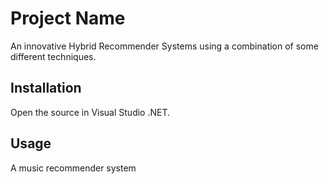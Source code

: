 # Project Name

An innovative Hybrid Recommender Systems using a combination of some different techniques.

## Installation

Open the source in Visual Studio .NET.

## Usage

A music recommender system
